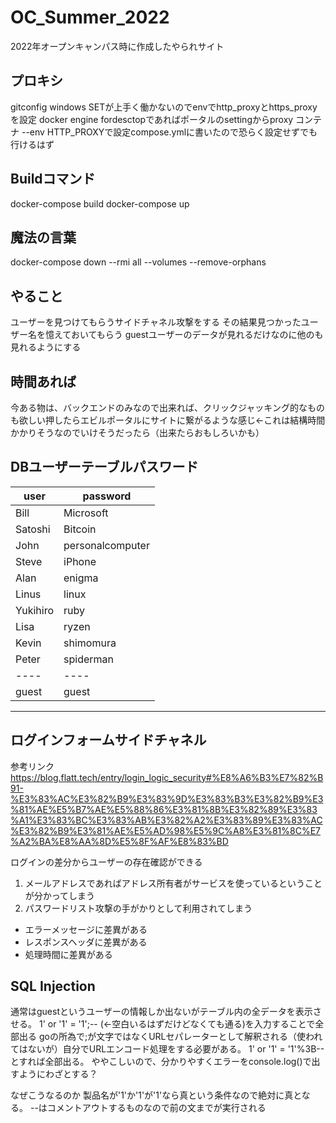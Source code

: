 ﻿# OC_Summer_2022

2022年オープンキャンパス時に作成したやられサイト

## プロキシ
gitconfig
windows SETが上手く働かないのでenvでhttp_proxyとhttps_proxyを設定
docker engine fordesctopであればポータルのsettingからproxy
コンテナ --env HTTP_PROXYで設定compose.ymlに書いたので恐らく設定せずでも行けるはず

## Buildコマンド
docker-compose build
docker-compose up

## 魔法の言葉
docker-compose down --rmi all --volumes --remove-orphans

## やること
ユーザーを見つけてもらうサイドチャネル攻撃をする
その結果見つかったユーザー名を憶えておいてもらう
guestユーザーのデータが見れるだけなのに他のも見れるようにする

## 時間あれば
今ある物は、バックエンドのみなので出来れば、クリックジャッキング的なものも欲しい押したらエビルポータルにサイトに繋がるような感じ←これは結構時間かかりそうなのでいけそうだったら（出来たらおもしろいかも）

## DBユーザーテーブルパスワード
|user|password|
|----|----|
|Bill|Microsoft|
|Satoshi|Bitcoin|
|John|personalcomputer|
|Steve|iPhone|
|Alan|enigma|
|Linus|linux|
|Yukihiro|ruby|
|Lisa|ryzen|
|Kevin|shimomura|
|Peter|spiderman|
|----|----|
|guest|guest|
-----------------

## ログインフォームサイドチャネル
参考リンク
https://blog.flatt.tech/entry/login_logic_security#%E8%A6%B3%E7%82%B91-%E3%83%AC%E3%82%B9%E3%83%9D%E3%83%B3%E3%82%B9%E3%81%AE%E5%B7%AE%E5%88%86%E3%81%8B%E3%82%89%E3%83%A1%E3%83%BC%E3%83%AB%E3%82%A2%E3%83%89%E3%83%AC%E3%82%B9%E3%81%AE%E5%AD%98%E5%9C%A8%E3%81%8C%E7%A2%BA%E8%AA%8D%E5%8F%AF%E8%83%BD

ログインの差分からユーザーの存在確認ができる
1. メールアドレスであればアドレス所有者がサービスを使っているということが分かってしまう
2. パスワードリスト攻撃の手がかりとして利用されてしまう

* エラーメッセージに差異がある
* レスポンスヘッダに差異がある
* 処理時間に差異がある

## SQL Injection

通常はguestというユーザーの情報しか出ないがテーブル内の全データを表示させる。
 1' or '1' = '1';-- (←空白いるはずだけどなくても通る)を入力することで全部出る
 goの所為で;が文字ではなくURLセパレーターとして解釈される（使われてはないが）自分でURLエンコード処理をする必要がある。
 1' or '1' = '1'%3B-- 
 とすれば全部出る。
 ややこしいので、分かりやすくエラーをconsole.log()で出すようにわざとする？

 なぜこうなるのか
 製品名が'1'か'1'が'1'なら真という条件なので絶対に真となる。
 --はコメントアウトするものなので前の文までが実行される
